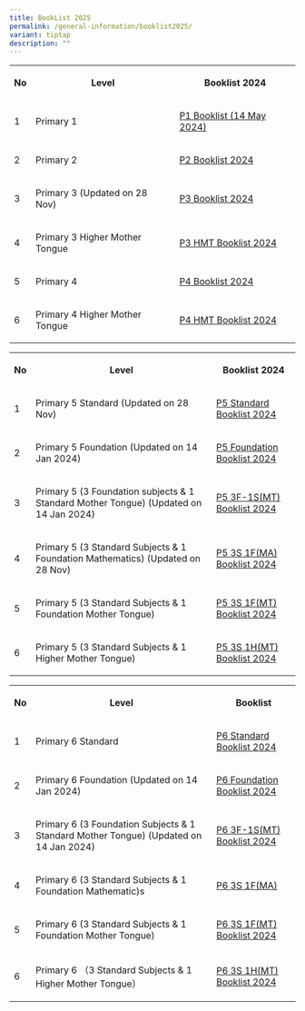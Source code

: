 ```yaml
---
title: BookList 2025
permalink: /general-information/booklist2025/
variant: tiptap
description: ""
---
```

<table style="minWidth: 75px">
<colgroup>
<col>
<col>
<col>
</colgroup>
<tbody>
<tr>
<th rowspan="1" colspan="1">
<p>No</p>
</th>
<th rowspan="1" colspan="1">
<p>Level</p>
</th>
<th rowspan="1" colspan="1">
<p>Booklist 2024</p>
</th>
</tr>
<tr>
<td rowspan="1" colspan="1">
<p>1</p>
</td>
<td rowspan="1" colspan="1">
<p>Primary 1</p>
</td>
<td rowspan="1" colspan="1">
<p><a href="https://go.gov.sg/xishan-p1-booklist-14may2024" rel="noopener noreferrer nofollow" target="_blank">P1 Booklist (14 May 2024)</a>
</p>
</td>
</tr>
<tr>
<td rowspan="1" colspan="1">
<p>2</p>
</td>
<td rowspan="1" colspan="1">
<p>Primary 2</p>
</td>
<td rowspan="1" colspan="1">
<p><a href="https://go.gov.sg/p2booklistxishan2024" rel="noopener noreferrer nofollow" target="_blank">P2 Booklist 2024</a>
</p>
</td>
</tr>
<tr>
<td rowspan="1" colspan="1">
<p>3</p>
</td>
<td rowspan="1" colspan="1">
<p>Primary 3 (Updated on 28 Nov)</p>
</td>
<td rowspan="1" colspan="1">
<p><a href="https://go.gov.sg/p3booklistxishan2024-28nov" rel="noopener noreferrer nofollow" target="_blank">P3 Booklist 2024</a>
</p>
</td>
</tr>
<tr>
<td rowspan="1" colspan="1">
<p>4</p>
</td>
<td rowspan="1" colspan="1">
<p>Primary 3 Higher Mother Tongue</p>
</td>
<td rowspan="1" colspan="1">
<p><a href="https://go.gov.sg/p3hmtbooklistxishan2024" rel="noopener noreferrer nofollow" target="_blank">P3 HMT Booklist 2024</a>
</p>
</td>
</tr>
<tr>
<td rowspan="1" colspan="1">
<p>5</p>
</td>
<td rowspan="1" colspan="1">
<p>Primary 4</p>
</td>
<td rowspan="1" colspan="1">
<p><a href="https://go.gov.sg/p4booklistxishan2024" rel="noopener noreferrer nofollow" target="_blank">P4 Booklist 2024</a>
</p>
</td>
</tr>
<tr>
<td rowspan="1" colspan="1">
<p>6</p>
</td>
<td rowspan="1" colspan="1">
<p>Primary 4 Higher Mother Tongue</p>
</td>
<td rowspan="1" colspan="1">
<p><a href="https://go.gov.sg/p4hmtbooklistxishan2024" rel="noopener noreferrer nofollow" target="_blank">P4 HMT Booklist 2024</a>
</p>
</td>
</tr>
</tbody>
</table>
<table style="minWidth: 75px">
<colgroup>
<col>
<col>
<col>
</colgroup>
<tbody>
<tr>
<th rowspan="1" colspan="1">
<p>No</p>
</th>
<th rowspan="1" colspan="1">
<p>Level</p>
</th>
<th rowspan="1" colspan="1">
<p>Booklist 2024</p>
</th>
</tr>
<tr>
<td rowspan="1" colspan="1">
<p>1</p>
</td>
<td rowspan="1" colspan="1">
<p>Primary 5 Standard (Updated on 28 Nov)</p>
</td>
<td rowspan="1" colspan="1">
<p><a href="https://go.gov.sg/p5standardbooklist2024xishan-28nov" rel="noopener noreferrer nofollow" target="_blank">P5 Standard Booklist 2024</a>
</p>
</td>
</tr>
<tr>
<td rowspan="1" colspan="1">
<p>2</p>
</td>
<td rowspan="1" colspan="1">
<p>Primary 5 Foundation (Updated on 14 Jan 2024)</p>
</td>
<td rowspan="1" colspan="1">
<p><a href="/files/Booklist_2024_Xishan_P5_Foundation_PDF.pdf" rel="noopener noreferrer nofollow" target="_blank">P5 Foundation Booklist 2024</a>
</p>
</td>
</tr>
<tr>
<td rowspan="1" colspan="1">
<p>3</p>
</td>
<td rowspan="1" colspan="1">
<p>Primary 5 (3 Foundation subjects &amp; 1 Standard Mother Tongue) (Updated
on 14 Jan 2024)</p>
</td>
<td rowspan="1" colspan="1">
<p><a href="/files/Booklist_2024_P5_3F_1S_MT__PDF.pdf" rel="noopener noreferrer nofollow" target="_blank">P5 3F-1S(MT) Booklist 2024</a>
</p>
</td>
</tr>
<tr>
<td rowspan="1" colspan="1">
<p>4</p>
</td>
<td rowspan="1" colspan="1">
<p>Primary 5 (3 Standard Subjects &amp; 1 Foundation Mathematics) (Updated
on 28 Nov)</p>
</td>
<td rowspan="1" colspan="1">
<p><a href="https://go.gov.sg/p53s1fmabooklist2024xishan-28nov" rel="noopener noreferrer nofollow" target="_blank">P5 3S 1F(MA) Booklist 2024</a>
</p>
</td>
</tr>
<tr>
<td rowspan="1" colspan="1">
<p>5</p>
</td>
<td rowspan="1" colspan="1">
<p>Primary 5 (3 Standard Subjects &amp; 1 Foundation Mother Tongue)</p>
</td>
<td rowspan="1" colspan="1">
<p><a href="https://go.gov.sg/p53s1fmtbooklist2024xishan" rel="noopener noreferrer nofollow" target="_blank">P5 3S 1F(MT) Booklist 2024</a>
</p>
</td>
</tr>
<tr>
<td rowspan="1" colspan="1">
<p>6</p>
</td>
<td rowspan="1" colspan="1">
<p>Primary 5 (3 Standard Subjects &amp; 1 Higher Mother Tongue)</p>
</td>
<td rowspan="1" colspan="1">
<p><a href="https://go.gov.sg/p53s1hmtbooklist2024xishan" rel="noopener noreferrer nofollow" target="_blank">P5 3S 1H(MT) Booklist 2024</a>
</p>
</td>
</tr>
</tbody>
</table>
<table style="minWidth: 75px">
<colgroup>
<col>
<col>
<col>
</colgroup>
<tbody>
<tr>
<th rowspan="1" colspan="1">
<p>No</p>
</th>
<th rowspan="1" colspan="1">
<p>Level</p>
</th>
<th rowspan="1" colspan="1">
<p>Booklist</p>
</th>
</tr>
<tr>
<td rowspan="1" colspan="1">
<p>1</p>
</td>
<td rowspan="1" colspan="1">
<p>Primary 6 Standard</p>
</td>
<td rowspan="1" colspan="1">
<p><a href="https://go.gov.sg/p6standardbooklistxishan2024" rel="noopener noreferrer nofollow" target="_blank">P6 Standard Booklist 2024</a>
</p>
</td>
</tr>
<tr>
<td rowspan="1" colspan="1">
<p>2</p>
</td>
<td rowspan="1" colspan="1">
<p>Primary 6 Foundation (Updated on 14 Jan 2024)</p>
</td>
<td rowspan="1" colspan="1">
<p><a href="/files/Booklist_2024_Xishan_P6_Foundation_PDF.pdf" rel="noopener noreferrer nofollow" target="_blank">P6 Foundation Booklist 2024</a>
</p>
</td>
</tr>
<tr>
<td rowspan="1" colspan="1">
<p>3</p>
</td>
<td rowspan="1" colspan="1">
<p>Primary 6 (3 Foundation Subjects &amp; 1 Standard Mother Tongue) (Updated
on 14 Jan 2024)</p>
</td>
<td rowspan="1" colspan="1">
<p><a href="/files/Booklist_2024_Xishan_P6_3F_1S_MT__PDF.pdf" rel="noopener noreferrer nofollow" target="_blank">P6 3F-1S(MT) Booklist 2024</a>
</p>
</td>
</tr>
<tr>
<td rowspan="1" colspan="1">
<p>4</p>
</td>
<td rowspan="1" colspan="1">
<p>Primary 6 (3 Standard Subjects &amp; 1 Foundation Mathematic)s</p>
</td>
<td rowspan="1" colspan="1">
<p><a href="https://go.gov.sg/p63s1fmabooklistxps2024" rel="noopener noreferrer nofollow" target="_blank">P6 3S 1F(MA)</a>
</p>
</td>
</tr>
<tr>
<td rowspan="1" colspan="1">
<p>5</p>
</td>
<td rowspan="1" colspan="1">
<p>Primary 6 (3 Standard Subjects &amp; 1 Foundation Mother Tongue)</p>
</td>
<td rowspan="1" colspan="1">
<p><a href="https://go.gov.sg/p63s1fmtbooklistxps2024" rel="noopener noreferrer nofollow" target="_blank">P6 3S 1F(MT) Booklist 2024</a>
</p>
</td>
</tr>
<tr>
<td rowspan="1" colspan="1">
<p>6</p>
</td>
<td rowspan="1" colspan="1">
<p>Primary 6 （3 Standard Subjects &amp; 1 Higher Mother Tongue）</p>
</td>
<td rowspan="1" colspan="1">
<p><a href="https://go.gov.sg/p63s1hmtbooklistxps2024" rel="noopener noreferrer nofollow" target="_blank">P6 3S 1H(MT) Booklist 2024</a>
</p>
</td>
</tr>
</tbody>
</table>
<p></p>